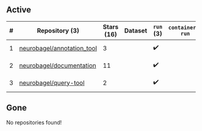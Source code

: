 ## Active
| # | Repository (3) | Stars (16) | Dataset | `run` (3) | `containers-run` | Last Modified |
| --- | --- | --- | --- | --- | --- | --- |
| 1 | [neurobagel/annotation_tool](https://github.com/neurobagel/annotation_tool) | 3 |  | :heavy_check_mark: |  | 2025-02-18 01:26:15+00:00 |
| 2 | [neurobagel/documentation](https://github.com/neurobagel/documentation) | 11 |  | :heavy_check_mark: |  | 2025-02-18 11:55:35+00:00 |
| 3 | [neurobagel/query-tool](https://github.com/neurobagel/query-tool) | 2 |  | :heavy_check_mark: |  | 2025-02-18 21:09:49+00:00 |

## Gone
No repositories found!
